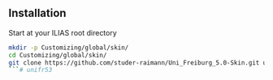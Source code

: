 ## Installation ##

Start at your ILIAS root directory
```bash
mkdir -p Customizing/global/skin/
cd Customizing/global/skin/
git clone https://github.com/studer-raimann/Uni_Freiburg_5.0-Skin.git unifr5x
```# unifr53

